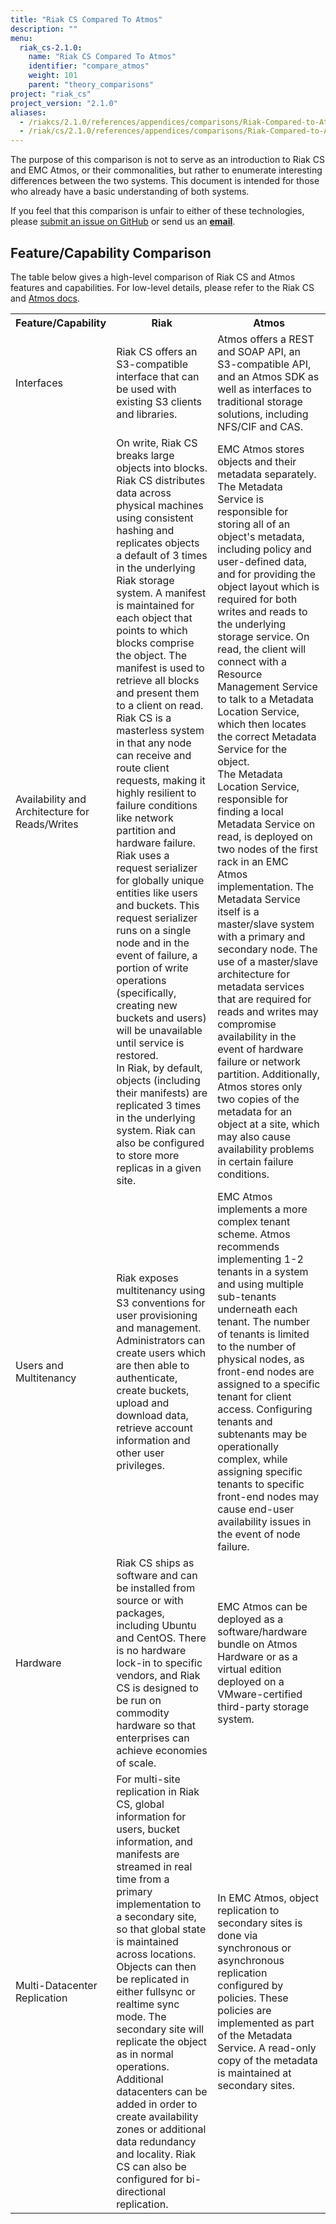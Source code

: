 ```yaml
---
title: "Riak CS Compared To Atmos"
description: ""
menu:
  riak_cs-2.1.0:
    name: "Riak CS Compared To Atmos"
    identifier: "compare_atmos"
    weight: 101
    parent: "theory_comparisons"
project: "riak_cs"
project_version: "2.1.0"
aliases:
  - /riakcs/2.1.0/references/appendices/comparisons/Riak-Compared-to-Atmos/
  - /riak/cs/2.1.0/references/appendices/comparisons/Riak-Compared-to-Atmos/
---
```


The purpose of this comparison is not to serve as an introduction to Riak CS and EMC Atmos, or their commonalities, but rather to enumerate interesting differences between the two systems. This document is intended for those who already have a basic understanding of both systems.

If you feel that this comparison is unfair to either of these technologies, please [submit an issue on GitHub](https://github.com/basho/basho_docs/issues/new) or send us an **[email]({{<docscontactusemail>}})**.

## Feature/Capability Comparison

The table below gives a high-level comparison of Riak CS and Atmos features and capabilities. For low-level details, please refer to the Riak CS and [Atmos docs](https://community.emc.com/community/edn/atmos).

<table>
    <tr>
        <th WIDTH="15%">Feature/Capability</th>
        <th WIDTH="42%">Riak</th>
        <th WIDTH="43%">Atmos</th>
    </tr>
    <tr>
        <td>Interfaces</td>
        <td>Riak CS offers an S3-compatible interface that can be used with existing S3 clients and libraries.
    </td>
        <td>Atmos offers a REST and SOAP API, an S3-compatible API, and an Atmos SDK as well as interfaces to traditional storage solutions, including NFS/CIF and CAS.
    </td>
    </tr>
    <tr>
        <td>Availability and Architecture for Reads/Writes</td>
        <td>On write, Riak CS breaks large objects into blocks. Riak CS distributes data across physical machines using consistent hashing and replicates objects a default of 3 times in the underlying Riak storage system. A manifest is maintained for each object that points to which blocks comprise the object. The manifest is used to retrieve all blocks and present them to a client on read. <br />
        Riak CS is a masterless system in that any node can receive and route client requests, making it highly resilient to failure conditions like network partition and hardware failure. Riak uses a request serializer for globally unique entities like users and buckets. This request serializer runs on a single node and in the event of failure, a portion of write operations (specifically, creating new buckets and users) will be unavailable until service is restored.<br />
        In Riak, by default, objects (including their manifests) are replicated 3 times in the underlying system. Riak can also be configured to store more replicas in a given site.
      </td>
        <td>EMC Atmos stores objects and their metadata separately. The
        Metadata Service is responsible for storing all of an object's metadata, including policy and user-defined data, and for providing the object layout which is required for both writes and reads to the underlying storage service. On read, the client will connect with a Resource Management Service to talk to a Metadata Location Service, which then locates the correct Metadata Service for the object.<br />
        The Metadata Location Service, responsible for finding a local Metadata Service on read, is deployed on two nodes of the first rack in an EMC Atmos implementation. The Metadata Service itself is a master/slave system with a primary and secondary node. The use of a master/slave architecture for metadata services that are required for reads and writes may compromise availability in the event of hardware failure or network partition. Additionally, Atmos stores only two copies of the metadata for an object at a site, which may also cause availability problems in certain failure conditions.
        </td>
    </tr>
    <tr>
        <td>Users and Multitenancy</td>
        <td>Riak exposes multitenancy using S3 conventions for user provisioning and management. Administrators can create users which are then able to authenticate, create buckets, upload and download data, retrieve account information and other user privileges.
        </td>
        <td>EMC Atmos implements a more complex tenant scheme. Atmos recommends implementing 1-2 tenants in a system and using multiple sub-tenants underneath each tenant. The number of tenants is limited to the number of physical nodes, as front-end nodes are assigned to a specific tenant for client access. Configuring tenants and subtenants may be operationally complex, while assigning specific tenants to specific front-end nodes may cause end-user availability issues in the event of node failure.
        </td>
    </tr>
    <tr>
        <td>Hardware</td>
        <td>Riak CS ships as software and can be installed from source or with packages, including Ubuntu and CentOS. There is no hardware lock-in to specific vendors, and Riak CS is designed to be run on commodity hardware so that enterprises can achieve economies of scale.
        </td>
        <td>EMC Atmos can be deployed as a software/hardware bundle on Atmos Hardware or as a virtual edition deployed on a VMware-certified third-party storage system.
        </td>
    </tr>
  <tr>
        <td>Multi-Datacenter Replication</td>
        <td>For multi-site replication in Riak CS, global information for users, bucket information, and manifests are streamed in real time from a primary implementation to a secondary site, so that global state is maintained across locations. Objects can then be replicated in either fullsync or realtime sync mode. The secondary site will replicate the object as in normal operations. Additional datacenters can be added in order to create availability zones or additional data redundancy and locality. Riak CS can also be configured for bi-directional replication.
    </td>
        <td>In EMC Atmos, object replication to secondary sites is done via synchronous or asynchronous replication configured by policies. These policies are implemented as part of the Metadata Service. A read-only copy of the metadata is maintained at secondary sites.  
   </td>
    </tr>
</table>
